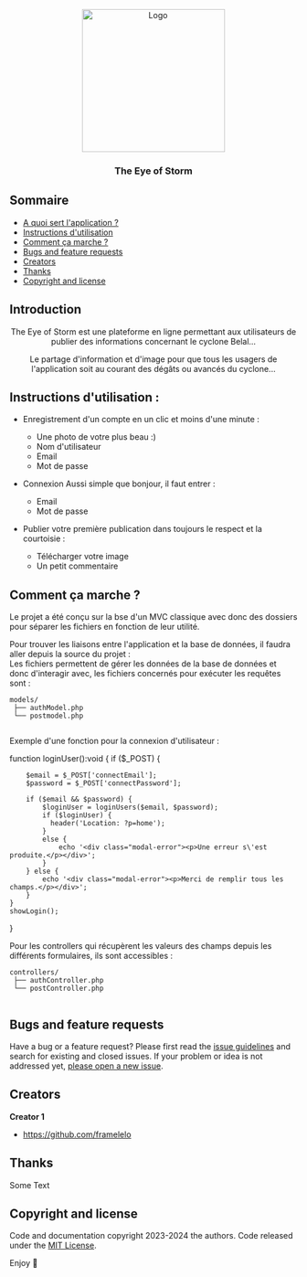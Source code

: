 <p align="center">
  <a href="https://zupimages.net/up/24/05/83cy.png">
    <img src="https://zupimages.net/up/24/05/83cy.png" alt="Logo" width=250 height=auto>
  </a>

  <h3 align="center">The Eye of Storm</h3>

</p>


## Sommaire

- [A quoi sert l'application ?](#introduction)
- [Instructions d'utilisation](#instructions-dutilisation-)
- [Comment ça marche ? ](#whats-included)
- [Bugs and feature requests](#bugs-and-feature-requests)
- [Creators](#creators)
- [Thanks](#thanks)
- [Copyright and license](#copyright-and-license)


## Introduction

<p align="center">
    The Eye of Storm est une plateforme en ligne permettant aux utilisateurs de publier des informations concernant le cyclone Belal...
  </p>
<p align="center">
    Le partage d'information et d'image pour que tous les usagers de l'application soit au courant des dégâts ou avancés du cyclone...
  </p>

## Instructions d'utilisation : 

- Enregistrement d'un compte en un clic et moins d'une minute :
  -  Une photo de votre plus beau :)
  -  Nom d'utilisateur
  -  Email
  -  Mot de passe

- Connexion
  Aussi simple que bonjour, il faut entrer : 
  -  Email
  -  Mot de passe
 
- Publier votre première publication dans toujours le respect et la courtoisie :
  -  Télécharger votre image 
  -  Un petit commentaire


## Comment ça marche ?

Le projet a été conçu sur la bse d'un MVC classique avec donc des dossiers pour séparer les fichiers en fonction de leur utilité. <br>

Pour trouver les liaisons entre l'application et la base de données, il faudra aller depuis la source du projet : <br>
Les fichiers permettent de gérer les données de la base de données et donc d'interagir avec, les fichiers concernés pour exécuter les requêtes sont :

```text
models/
 ├── authModel.php
 └── postmodel.php
    
```

Exemple d'une fonction pour la connexion d'utilisateur :<br>

function loginUser():void
{
    if ($_POST) {
        
        $email = $_POST['connectEmail'];
        $password = $_POST['connectPassword'];

        if ($email && $password) {
            $loginUser = loginUsers($email, $password);
            if ($loginUser) {
              header('Location: ?p=home');
            }
            else {
                echo '<div class="modal-error"><p>Une erreur s\'est produite.</p></div>'; 
            }
        } else {
            echo '<div class="modal-error"><p>Merci de remplir tous les champs.</p></div>';
        }
    }
    showLogin();
}

Pour les controllers qui récupèrent les valeurs des champs depuis les différents formulaires, ils sont accessibles :

```text
controllers/
 ├── authController.php
 └── postController.php
    
```

## Bugs and feature requests

Have a bug or a feature request? Please first read the [issue guidelines](https://reponame/blob/master/CONTRIBUTING.md) and search for existing and closed issues. If your problem or idea is not addressed yet, [please open a new issue](https://reponame/issues/new).



## Creators

**Creator 1**

- <https://github.com/framelelo>

## Thanks

Some Text

## Copyright and license

Code and documentation copyright 2023-2024 the authors. Code released under the [MIT License](https://reponame/blob/master/LICENSE).

Enjoy :metal:

